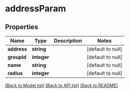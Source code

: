 # addressParam

## Properties
Name | Type | Description | Notes
------------ | ------------- | ------------- | -------------
**address** | **string** |  | [default to null]
**groupId** | **integer** |  | [default to null]
**name** | **string** |  | [default to null]
**radius** | **integer** |  | [default to null]

[[Back to Model list]](../README.md#documentation-for-models) [[Back to API list]](../README.md#documentation-for-api-endpoints) [[Back to README]](../README.md)


